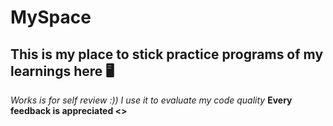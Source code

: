 # MySpace
## This is my place to stick practice programs of my learnings here 🖥️
*Works is for self review :)) I use it to evaluate my code quality*
**Every feedback is appreciated <>**
